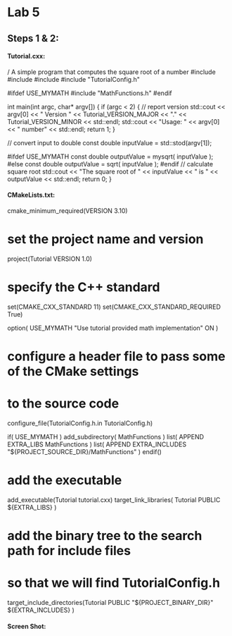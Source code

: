 


# Lab 5

## Steps 1 & 2:

#### Tutorial.cxx:
/ A simple program that computes the square root of a number
#include <cmath>
#include <iostream>
#include <string>
#include "TutorialConfig.h"

#ifdef USE_MYMATH
#include "MathFunctions.h"
#endif

int main(int argc, char* argv[])
{
  if (argc < 2) {
    // report version
    std::cout << argv[0] << " Version " << Tutorial_VERSION_MAJOR << "."
              << Tutorial_VERSION_MINOR << std::endl;
    std::cout << "Usage: " << argv[0] << " number" << std::endl;
    return 1;
  }

  // convert input to double
const double inputValue = std::stod(argv[1]);

#ifdef USE_MYMATH
  const double outputValue = mysqrt( inputValue );
#else
  const double outputValue = sqrt( inputValue );
#endif
  // calculate square root
  std::cout << "The square root of " << inputValue << " is " << outputValue
            << std::endl;
  return 0;
}




#### CMakeLists.txt:
cmake_minimum_required(VERSION 3.10)

# set the project name and version
project(Tutorial VERSION 1.0)

# specify the C++ standard
set(CMAKE_CXX_STANDARD 11)
set(CMAKE_CXX_STANDARD_REQUIRED True)

option( USE_MYMATH "Use tutorial provided math implementation" ON )

# configure a header file to pass some of the CMake settings
# to the source code
configure_file(TutorialConfig.h.in TutorialConfig.h)

if( USE_MYMATH )
        add_subdirectory( MathFunctions )
        list( APPEND EXTRA_LIBS MathFunctions )
        list( APPEND EXTRA_INCLUDES "${PROJECT_SOURCE_DIR}/MathFunctions" )
endif()

# add the executable
add_executable(Tutorial tutorial.cxx)
target_link_libraries( Tutorial PUBLIC ${EXTRA_LIBS} )

# add the binary tree to the search path for include files
# so that we will find TutorialConfig.h
target_include_directories(Tutorial PUBLIC
                           "${PROJECT_BINARY_DIR}"
                           ${EXTRA_INCLUDES}
                          )



#### Screen Shot:



